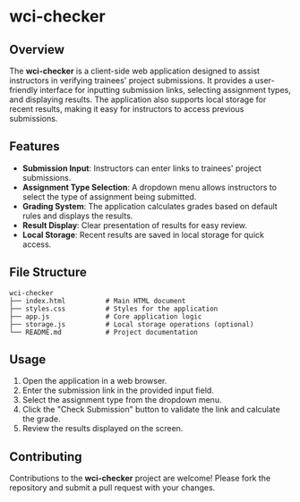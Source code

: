# wci-checker

## Overview
The **wci-checker** is a client-side web application designed to assist instructors in verifying trainees' project submissions. It provides a user-friendly interface for inputting submission links, selecting assignment types, and displaying results. The application also supports local storage for recent results, making it easy for instructors to access previous submissions.

## Features
- **Submission Input**: Instructors can enter links to trainees' project submissions.
- **Assignment Type Selection**: A dropdown menu allows instructors to select the type of assignment being submitted.
- **Grading System**: The application calculates grades based on default rules and displays the results.
- **Result Display**: Clear presentation of results for easy review.
- **Local Storage**: Recent results are saved in local storage for quick access.

## File Structure
```
wci-checker
├── index.html          # Main HTML document
├── styles.css          # Styles for the application
├── app.js              # Core application logic
├── storage.js          # Local storage operations (optional)
└── README.md           # Project documentation
```

## Usage
1. Open the application in a web browser.
2. Enter the submission link in the provided input field.
3. Select the assignment type from the dropdown menu.
4. Click the "Check Submission" button to validate the link and calculate the grade.
5. Review the results displayed on the screen.

## Contributing
Contributions to the **wci-checker** project are welcome! Please fork the repository and submit a pull request with your changes.